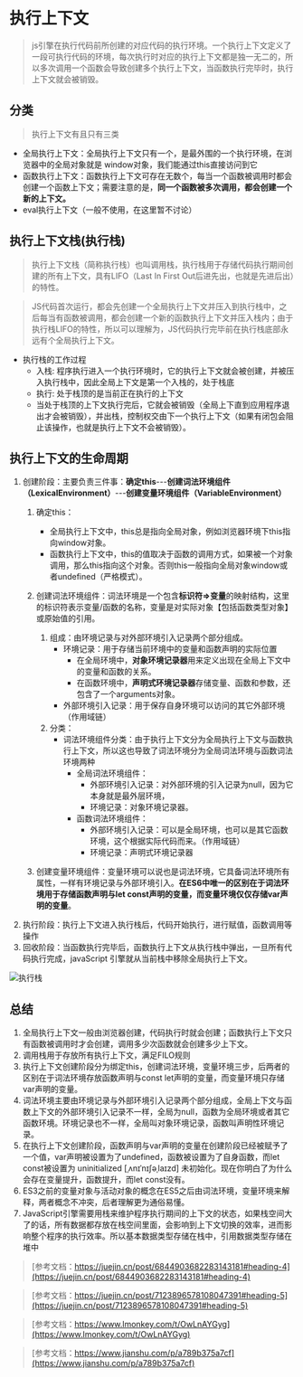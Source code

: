 # 执行上下文
> js引擎在执行代码前所创建的对应代码的执行环境。一个执行上下文定义了一段可执行代码的环境，每次执行时对应的执行上下文都是独一无二的，所以多次调用一个函数会导致创建多个执行上下文，当函数执行完毕时，执行上下文就会被销毁。

## 分类
> 执行上下文有且只有三类
- 全局执行上下文：全局执行上下文只有一个，是最外围的一个执行环境，在浏览器中的全局对象就是 window对象，我们能通过this直接访问到它
- 函数执行上下文：函数执行上下文可存在无数个，每当一个函数被调用时都会创建一个函数上下文；需要注意的是，**同一个函数被多次调用，都会创建一个新的上下文。**
- eval执行上下文（一般不使用，在这里暂不讨论）

## 执行上下文栈(执行栈)
> 执行上下文栈（简称执行栈）也叫调用栈，执行栈用于存储代码执行期间创建的所有上下文，具有LIFO（Last In First Out后进先出，也就是先进后出）的特性。

> JS代码首次运行，都会先创建一个全局执行上下文并压入到执行栈中，之后每当有函数被调用，都会创建一个新的函数执行上下文并压入栈内；由于执行栈LIFO的特性，所以可以理解为，JS代码执行完毕前在执行栈底部永远有个全局执行上下文。

- 执行栈的工作过程
  - 入栈: 程序执行进入一个执行环境时，它的执行上下文就会被创建，并被压入执行栈中，因此全局上下文是第一个入栈的，处于栈底
  - 执行: 处于栈顶的是当前正在执行的上下文
  - 当处于栈顶的上下文执行完后，它就会被销毁（全局上下直到应用程序退出才会被销毁），并出栈，控制权交由下一个执行上下文（如果有闭包会阻止该操作，也就是执行上下文不会被销毁）。
  
## 执行上下文的生命周期
1. 创建阶段：主要负责三件事：**确定this**---**创建词法环境组件（LexicalEnvironment）**---**创建变量环境组件（VariableEnvironment）**
   1. 确定this： 
      - 全局执行上下文中，this总是指向全局对象，例如浏览器环境下this指向window对象。
      - 函数执行上下文中，this的值取决于函数的调用方式，如果被一个对象调用，那么this指向这个对象。否则this一般指向全局对象window或者undefined（严格模式）。
   2. 创建词法环境组件：词法环境是一个包含**标识符=>变量**的映射结构，这里的标识符表示变量/函数的名称，变量是对实际对象【包括函数类型对象】或原始值的引用。
      1. 组成：由环境记录与对外部环境引入记录两个部分组成。
         - 环境记录：用于存储当前环境中的变量和函数声明的实际位置
           - 在全局环境中，**对象环境记录器**用来定义出现在全局上下文中的变量和函数的关系。
           - 在函数环境中，**声明式环境记录器**存储变量、函数和参数，还包含了一个arguments对象。
         - 外部环境引入记录：用于保存自身环境可以访问的其它外部环境（作用域链）
      2. 分类：
         - 词法环境组件分类：由于执行上下文分为全局执行上下文与函数执行上下文，所以这也导致了词法环境分为全局词法环境与函数词法环境两种
           - 全局词法环境组件：
             - 外部环境引入记录：对外部环境的引入记录为null，因为它本身就是最外层环境，
             - 环境记录：对象环境记录器。
           - 函数词法环境组件：
             - 外部环境引入记录：可以是全局环境，也可以是其它函数环境，这个根据实际代码而来。（作用域链）
             - 环境记录：声明式环境记录器
           
   3. 创建变量环境组件：变量环境可以说也是词法环境，它具备词法环境所有属性，一样有环境记录与外部环境引入。**在ES6中唯一的区别在于词法环境用于存储函数声明与let const声明的变量，而变量环境仅仅存储var声明的变量**。
2. 执行阶段：执行上下文进入执行栈后，代码开始执行，进行赋值，函数调用等操作
3. 回收阶段：当函数执行完毕后，函数执行上下文从执行栈中弹出，一旦所有代码执行完成，javaScript 引擎就从当前栈中移除全局执行上下文。

![执行栈](https://cdn.jsdelivr.net/gh/wangyi1217678365/yi-image-host/调用栈.png)
   
## 总结
1. 全局执行上下文一般由浏览器创建，代码执行时就会创建；函数执行上下文只有函数被调用时才会创建，调用多少次函数就会创建多少上下文。
2. 调用栈用于存放所有执行上下文，满足FILO规则
3. 执行上下文创建阶段分为绑定this，创建词法环境，变量环境三步，后两者的区别在于词法环境存放函数声明与const let声明的变量，而变量环境只存储var声明的变量。
4. 词法环境主要由环境记录与外部环境引入记录两个部分组成，全局上下文与函数上下文的外部环境引入记录不一样，全局为null，函数为全局环境或者其它函数环境。环境记录也不一样，全局叫对象环境记录，函数叫声明性环境记录。
5. 在执行上下文创建阶段，函数声明与var声明的变量在创建阶段已经被赋予了一个值，var声明被设置为了undefined，函数被设置为了自身函数，而let const被设置为 uninitialized [ˌʌnɪˈnɪʃəˌlaɪzd] 未初始化。现在你明白了为什么会存在变量提升，函数提升，而let const没有。
6. ES3之前的变量对象与活动对象的概念在ES5之后由词法环境，变量环境来解释，两者概念不冲突，后者理解更为通俗易懂。
7. JavaScript引擎需要用栈来维护程序执行期间的上下文的状态，如果栈空间大了的话，所有数据都存放在栈空间里面，会影响到上下文切换的效率，进而影响整个程序的执行效率。所以基本数据类型存储在栈中，引用数据类型存储在堆中
   



> [参考文档：https://juejin.cn/post/6844903682283143181#heading-4](https://juejin.cn/post/6844903682283143181#heading-4)

> [参考文档：https://juejin.cn/post/7123896578108047391#heading-5](https://juejin.cn/post/7123896578108047391#heading-5)

> [参考文档：https://www.lmonkey.com/t/OwLnAYGyg](https://www.lmonkey.com/t/OwLnAYGyg)

> [参考文档：https://www.jianshu.com/p/a789b375a7cf](https://www.jianshu.com/p/a789b375a7cf) 